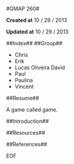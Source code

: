 #GMAP 260#

**Created at**
10 / 29 / 2013

**Updated at**
10 / 29 / 2013

##Index##
##Group##

 * Chris
 * Erik
 * Lucas Oliveira David
 * Paul
 * Paulina
 * Vincent

##Resume##

A game called game.

##Introduction##

##Resources##

##References##

EOF